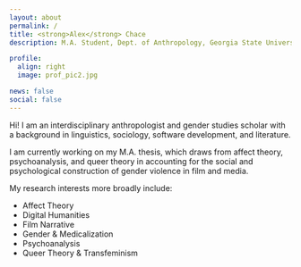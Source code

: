 ```yaml
---
layout: about
permalink: /
title: <strong>Alex</strong> Chace
description: M.A. Student, Dept. of Anthropology, Georgia State University.

profile:
  align: right
  image: prof_pic2.jpg

news: false
social: false
---
```


Hi! I am an interdisciplinary anthropologist and gender studies scholar with a background in linguistics, sociology, software development, and literature.

I am currently working on my M.A. thesis, which draws from affect theory, psychoanalysis, and queer theory in accounting for the social and psychological construction of gender violence in film and media.

My research interests more broadly include:
- Affect Theory
- Digital Humanities
- Film Narrative
- Gender & Medicalization
- Psychoanalysis
- Queer Theory & Transfeminism

<!-- I'm also a developer with experience in a wide range of technologies, including:
- Ruby
- Python
- Java
- HTML/CSS
- React -->
<!-- For a full PDF copy of my CV, see [here](/assets/pdf/cv.pdf). -->

<!-- I am also a hobby photographer. Find me on [Instagram](https://instagram.com/alxndramc). -->